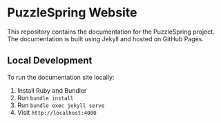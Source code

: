 # PuzzleSpring Website

This repository contains the documentation for the PuzzleSpring project. The documentation is built using Jekyll and hosted on GitHub Pages.

## Local Development

To run the documentation site locally:

1. Install Ruby and Bundler
2. Run `bundle install`
3. Run `bundle exec jekyll serve`
4. Visit `http://localhost:4000` 
